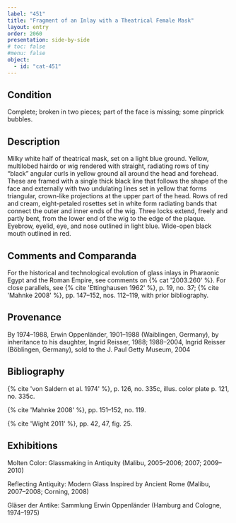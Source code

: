 ```yaml
---
label: "451"
title: "Fragment of an Inlay with a Theatrical Female Mask"
layout: entry
order: 2060
presentation: side-by-side
# toc: false
#menu: false 
object:
  - id: "cat-451"
---
```


## Condition

Complete; broken in two pieces; part of the face is missing; some pinprick bubbles.

## Description

Milky white half of theatrical mask, set on a light blue ground. Yellow, multilobed hairdo or wig rendered with straight, radiating rows of tiny “black” angular curls in yellow ground all around the head and forehead. These are framed with a single thick black line that follows the shape of the face and externally with two undulating lines set in yellow that forms triangular, crown-like projections at the upper part of the head. Rows of red and cream, eight-petaled rosettes set in white form radiating bands that connect the outer and inner ends of the wig. Three locks extend, freely and partly bent, from the lower end of the wig to the edge of the plaque. Eyebrow, eyelid, eye, and nose outlined in light blue. Wide-open black mouth outlined in red.

## Comments and Comparanda

For the historical and technological evolution of glass inlays in Pharaonic Egypt and the Roman Empire, see comments on {% cat '2003.260' %}. For close parallels, see {% cite 'Ettinghausen 1962' %}, p. 19, no. 37; {% cite 'Mahnke 2008' %}, pp. 147–152, nos. 112–119, with prior bibliography.

## Provenance

By 1974–1988, Erwin Oppenländer, 1901–1988 (Waiblingen, Germany), by inheritance to his daughter, Ingrid Reisser, 1988; 1988–2004, Ingrid Reisser (Böblingen, Germany), sold to the J. Paul Getty Museum, 2004

## Bibliography

{% cite 'von Saldern et al. 1974' %}, p. 126, no. 335c, illus. color plate p. 121, no. 335c.

{% cite 'Mahnke 2008' %}, pp. 151–152, no. 119.

{% cite 'Wight 2011' %}, pp. 42, 47, fig. 25.

## Exhibitions

Molten Color: Glassmaking in Antiquity (Malibu, 2005–2006; 2007; 2009–2010)

Reflecting Antiquity: Modern Glass Inspired by Ancient Rome (Malibu, 2007–2008; Corning, 2008)

Gläser der Antike: Sammlung Erwin Oppenländer (Hamburg and Cologne, 1974–1975)